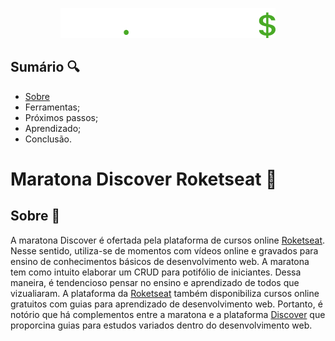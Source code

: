 
<div>
  <p align="center">
    <img src="/assets/logo.svg"/>
  </p>
</div>



## Sumário :mag:
* [Sobre](#sobre)
* Ferramentas;
* Próximos passos;
* Aprendizado;
* Conclusão.

<a id="sobre"></a>

# Maratona Discover Roketseat :rocket:

## Sobre :book:

A maratona Discover é ofertada pela plataforma de cursos online [Roketseat](https://app.rocketseat.com.br/). Nesse sentido, utiliza-se de momentos com vídeos online e gravados para ensino de conhecimentos básicos de desenvolvimento web. A maratona tem como intuito elaborar um CRUD para potifólio de iniciantes. Dessa maneira, é tendencioso pensar no ensino e aprendizado de todos que vizualiaram. A plataforma da [Roketseat](https://app.rocketseat.com.br/) também disponibiliza cursos online gratuitos com guias para aprendizado de desenvolvimento web. Portanto, é notório que há complementos entre a maratona e a plataforma [Discover](https://app.rocketseat.com.br/discover) que proporcina guias para estudos variados dentro do desenvolvimento web.
